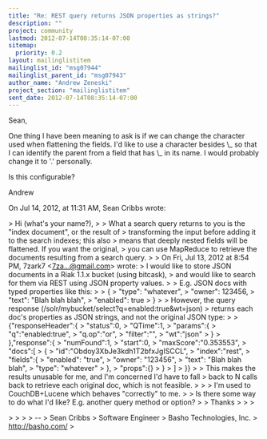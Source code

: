 ```yaml
---
title: "Re: REST query returns JSON properties as strings?"
description: ""
project: community
lastmod: 2012-07-14T08:35:14-07:00
sitemap:
  priority: 0.2
layout: mailinglistitem
mailinglist_id: "msg07944"
mailinglist_parent_id: "msg07943"
author_name: "Andrew Zeneski"
project_section: "mailinglistitem"
sent_date: 2012-07-14T08:35:14-07:00
---
```



Sean,

One thing I have been meaning to ask is if we can change the character used 
when flattening the fields. I'd like to use a character besides \\_ so that I can 
identify the parent from a field that has \\_ in its name. I would probably 
change it to '.' personally.

Is this configurable?

Andrew

On Jul 14, 2012, at 11:31 AM, Sean Cribbs wrote:

&gt; Hi (what's your name?),
&gt; 
&gt; What a search query returns to you is the "index document", or the result of 
&gt; transforming the input before adding it to the search indexes; this also 
&gt; means that deeply nested fields will be flattened. If you want the original, 
&gt; you can use MapReduce to retrieve the documents resulting from a search query.
&gt; 
&gt; On Fri, Jul 13, 2012 at 8:54 PM, 7zark7 &lt;7za...@gmail.com&gt; wrote:
&gt; I would like to store JSON documents in a Riak 1.1.x bucket (using bitcask), 
&gt; and would like to search for them via REST using JSON property values.
&gt; 
&gt; E.g. JSON docs with typed properties like this:
&gt; 
&gt; {
&gt; "type": "whatever",
&gt; "owner": 123456,
&gt; "text": "Blah blah blah",
&gt; "enabled": true
&gt; }
&gt; 
&gt; However, the query response (/solr/mybucket/select?q=enabled:true&wt=json) 
&gt; returns each doc's properties as JSON strings, and not the original JSON type:
&gt; 
&gt; {"responseHeader":{
&gt; "status":0,
&gt; "QTime":1,
&gt; "params":{
&gt; "q":"enabled:true",
&gt; "q.op":"or",
&gt; "filter":"",
&gt; "wt":"json"
&gt; }
&gt; },"response":{
&gt; "numFound":1,
&gt; "start":0,
&gt; "maxScore":"0.353553",
&gt; "docs":[
&gt; {
&gt; "id":"Obdoy3XbJe3kdh1T2bfxJgISCCL",
&gt; "index":"rest",
&gt; "fields":{
&gt; "enabled": "true",
&gt; "owner": "123456",
&gt; "text": "Blah blah blah",
&gt; "type": "whatever"
&gt; },
&gt; "props":{}
&gt; }
&gt; ]
&gt; }}
&gt; 
&gt; This makes the results unusable for me, and I'm concerned I'd have to fall 
&gt; back to N calls back to retrieve each original doc, which is not feasible.
&gt; 
&gt; 
&gt; I'm used to CouchDB+Lucene which behaves "correctly" to me.
&gt; 
&gt; Is there some way to do what I'd like? E.g. another query method or option?
&gt; 
&gt; Thanks
&gt; 
&gt; 
&gt; 
 
&gt; 
&gt; 
&gt; 
&gt; -- 
&gt; Sean Cribbs 
&gt; Software Engineer
&gt; Basho Technologies, Inc.
&gt; http://basho.com/
&gt; 


